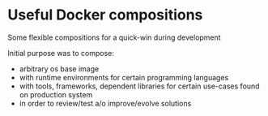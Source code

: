 # Useful Docker compositions

Some flexible compositions for a quick-win during development

Initial purpose was to compose:

* arbitrary os base image
* with runtime environments for certain programming languages
* with tools, frameworks, dependent libraries for certain use-cases found on production system
* in order to review/test a/o improve/evolve solutions
